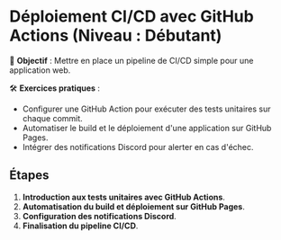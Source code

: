 # Déploiement CI/CD avec GitHub Actions (Niveau : Débutant)

📌 **Objectif** : Mettre en place un pipeline de CI/CD simple pour une application web. 

🛠 **Exercices pratiques** : 
- Configurer une GitHub Action pour exécuter des tests unitaires sur chaque commit.
- Automatiser le build et le déploiement d'une application sur GitHub Pages.
- Intégrer des notifications Discord pour alerter en cas d'échec.

## Étapes
1. **Introduction aux tests unitaires avec GitHub Actions**.
2. **Automatisation du build et déploiement sur GitHub Pages**.
3. **Configuration des notifications Discord**.
4. **Finalisation du pipeline CI/CD**.
